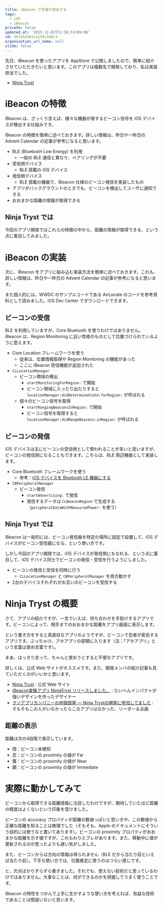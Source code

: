 ```yaml
---
title: iBeacon で忍者が密会する
tags:
  - iOS
  - iBeacon
private: false
updated_at: '2013-12-03T21:58:51+09:00'
id: 563e94301ca150c3d0c3
organization_url_name: null
slide: false
---
```

先日、iBeacon を使ったアプリを AppStore で公開しましたので、簡単に紹介させていただきたいと思います。このアプリは複数名で開発しており、私は実装担当でした。

* [Ninja Tryst](http://www.appstore.com/ninjatryst)

# iBeacon の特徴

iBeacon は、ざっくり言えば、様々な機器が発するビーコン信号を iOS デバイスが検出する仕組みです。

iBeacon の特徴を簡単に述べておきます。詳しい情報は、昨日や一昨日の Advent Calendar の記事が参考になると思います。

* BLE (Bluetooth Low Energy) を利用
	* 一般の BLE 通信と異なり、ペアリングが不要
* 受信側デバイス
	* BLE 搭載の iOS デバイス
* 発信側デバイス
	* BLE 搭載の機器で、iBeacon 仕様のビーコン発信を実装したもの
* アプリがバックグラウンドのときでも、ビーコンを検出してユーザに通知できる
* おおまかな距離の情報が取得できる

## Ninja Tryst では

今回のアプリ開発ではこれらの特徴の中から、距離の情報が取得できる、という点に着目してみました。

# iBeacon の実装

次に、iBeacon をアプリに組み込む実装方法を簡単に述べておきます。これも、詳しい情報は、昨日や一昨日の Advent Calendar の記事が参考になると思います。

また個人的には、WWDC のサンプルコードである AirLocate のコードを参考資料として読みました。iOS Dev Center でダウンロードできます。

## ビーコンの受信

BLE を利用していますが、Core Bluetooth を使うわけではありません。iBeacon は、Region Monitoring に近い性格のものとして位置づけられているように思えます。

* Core Location フレームワークを使う
	* 従来は、位置情報取得や Region Monitoring の機能があった
	* ここに iBeacon 受信機能が追加された
* `CLLocationManager`
	* ビーコン領域の検出
		* `startMonitoringForRegion:` で開始
		* ビーコン領域に入ったり出たりすると `locationManager:didDetermineState:forRegion:` が呼ばれる
	* 個々のビーコン信号を取得
		* `startRangingBeaconsInRegion:` で開始
		* ビーコン信号を取得すると `locationManager:didRangeBeacons:inRegion:` が呼ばれる

## ビーコンの発信

iOS デバイスは主にビーコンの受信側として使われることが多いと思いますが、ビーコンの発信側になることもできます。こちらは、BLE 周辺機器として実装します。

* Core Bluetooth フレームワークを使う
	* 参考：[iOS デバイスを Bluetooth LE 機器にする](http://blog.fenrir-inc.com/jp/2013/10/bluetooth-le-ios-2.html)
* `CBPeripheralManager`
	* ビーコン発信
		* `startAdvertising:` で発信
		* 発信するデータは `CLBeaconRegion` で生成する（`peripheralDataWithMeasuredPower:` を使う）

## Ninja Tryst では

iBeacon は一般的には、ビーコン発信器を特定の場所に固定で設置して、iOS デバイスがビーコン受信器になる、という使い方です。

しかし今回のアプリ開発では、iOS デバイスが発信側にもなれる、という点に着目して、iOS デバイス同士でビーコンの発信・受信を行うようにしました。

* ビーコンの発信と受信を同時に行う
     * `CLLocationManager` と `CBPeripheralManager` を両方動かす
* 2台のデバイスそれぞれがお互いのビーコンを受信する

# Ninja Tryst の概要

さて、アプリの紹介ですが、一言でいえば、待ち合わせを手助けするアプリです。ビーコンによって、相手までのおおまかな距離をアプリ画面に表示します。

という書き方をすると真面目なアプリのようですが、ビーコンで忍者が密会するアプリです。ぶっちゃけ、アホアプリの部類に入ります（注：「アホアプリ」という言葉は褒め言葉です）。

まあ、はっきり言って、ちゃんと使おうとすると不便なアプリです。

詳しくは、公式 Web サイトがオススメです。また、開発メンバの紹介記事も見ていただくのがいいかと思います。

* [Ninja Tryst](http://www.ninjatryst.com/) : 公式 Web サイト
* [iBeacon実験アプリ NinjaTryst リリースしました。](http://guchitaka.com/?p=119) : たいへんインパクトが強いデザインを作ったデザイナー
* [クソアプリカンパニーの地獄部屋 — Ninja Trystの開発に参加してました](http://kuso-app-president.tumblr.com/post/68367994900/ninja-tryst) : そもそもこの人がいなかったらこのアプリはなかった、リーダー＆企画

## 距離の表示

距離は次の4段階で表示しています。

* 隠：ビーコン未検知
* 忍：ビーコンの proximity の値が Far
* 獲：ビーコンの proximity の値が Near
* 顕：ビーコンの proximity の値が Immediate

# 実際に動かしてみて

ビーコンから取得できる距離情報に注目したわけですが、期待していたほど距離の精度はよくないという印象を受けました。

ビーコンの accuracy プロパティが距離の数値っぽいと思いきや、この数値から正確な距離を知ることは無理でした（そもそも、Apple のドキュメントにそういう目的には使うなと書いてあります）。ビーコンの proximity プロパティがおおまかな距離を示す値ですが、これもわりとブレがあります。また、移動中に値が更新されるのが思ったよりも遅い気がしました。

また、ビーコンからは方向の情報は得られません（BLE だから当たり前といえば当たり前）。下手な使い方では、位置推定に使うのはつらい感じです。

と、欠点ばかりずらずら書きました。それでも、使えない技術だと思っているわけではありません。大事なことは、何ができるのかを把握してうまく使うことです。

iBeacon の特性をつかんで上手に生かすような使い方を考えれば、有益な技術であることは間違いないと思います。
